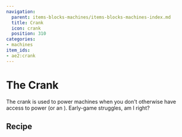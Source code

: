 ```yaml
---
navigation:
  parent: items-blocks-machines/items-blocks-machines-index.md
  title: Crank
  icon: crank
  position: 310
categories:
- machines
item_ids:
- ae2:crank
---
```


# The Crank

<GameScene zoom="6" background="transparent">
  <ImportStructure src="../assets/assemblies/crank_on_stuff.snbt" />
  <IsometricCamera yaw="195" pitch="30" />
</GameScene>

The crank is used to power machines when you don't otherwise have access to power (or an <ItemLink id="energy_acceptor" />). Early-game struggles, am I right?

## Recipe

<RecipeFor id="crank" />
